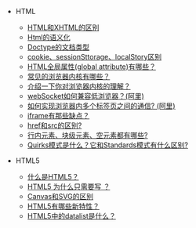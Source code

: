 * HTML
  * [HTML和XHTML的区别](basic.md)
  * [Html的语义化](html-yyh.md)
  * [Doctype的文档类型](html-doctype.md)
  * [cookie、sessionSttorage、localStory区别<span></span>](html-csl.md)
  * [HTML全局属性(global attribute)有哪些？](html-qjsx.md)
  * [常见的浏览器内核有哪些？](html-nk.md)
  * [介绍一下你对浏览器内核的理解？](html-nh.md)
  * [webSocket如何兼容低浏览器？(阿里)](websocket.md)
  * [如何实现浏览器内多个标签页之间的通信? (阿里)<span></span>](html-tx.md)
  * [iframe有那些缺点？ ](iframe.md)
  * [<span></span>href和src的区别?](html-hs.md)
  * [<span></span>行内元素、块级元素、空元素都有哪些?<span class='new'></span>](html-line.md)
  * [Quirks模式是什么？它和Standards模式有什么区别?](html/hl-1.md)

* HTML5
  * [什么是HTML5？](html5.md)
  * [HTML5 为什么只需要写 <!DOCTYPE HTML>？](html5-1.md)
  * [Canvas和SVG的区别](html5-2.md)
  * [HTML5有哪些新特性？](html5-3.md)
  * [HTML5中的datalist是什么？](html-4.md)